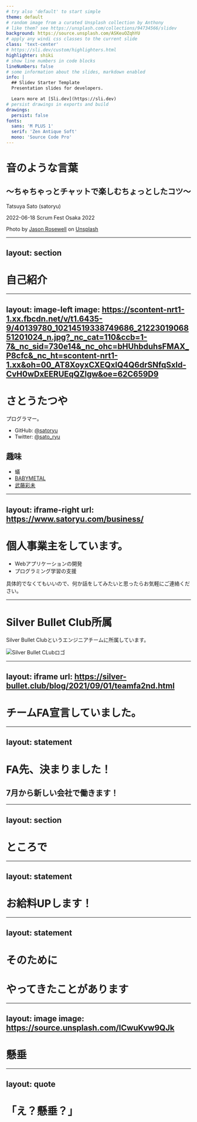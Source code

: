 ```yaml
---
# try also 'default' to start simple
theme: default
# random image from a curated Unsplash collection by Anthony
# like them? see https://unsplash.com/collections/94734566/slidev
background: https://source.unsplash.com/ASKeuOZqhYU
# apply any windi css classes to the current slide
class: 'text-center'
# https://sli.dev/custom/highlighters.html
highlighter: shiki
# show line numbers in code blocks
lineNumbers: false
# some information about the slides, markdown enabled
info: |
  ## Slidev Starter Template
  Presentation slides for developers.

  Learn more at [Sli.dev](https://sli.dev)
# persist drawings in exports and build
drawings:
  persist: false
fonts:
  sans: 'M PLUS 1'
  serif: 'Zen Antique Soft'
  mono: 'Source Code Pro'
---
```


# 音のような言葉
## 〜ちゃちゃっとチャットで楽しむちょっとしたコツ〜

Tatsuya Sato (satoryu)

2022-06-18 Scrum Fest Osaka 2022

<BottomRightCaption>

  Photo by [Jason Rosewell](https://unsplash.com/@jasonrosewell?utm_source=unsplash&utm_medium=referral&utm_content=creditCopyText)
  on [Unsplash](https://unsplash.com/collections/Mfs_1JsiaKU/sfo2022?utm_source=unsplash&utm_medium=referral&utm_content=creditCopyText)

</BottomRightCaption>

---
layout: section
---

# 自己紹介

---
layout: image-left
image: https://scontent-nrt1-1.xx.fbcdn.net/v/t1.6435-9/40139780_10214519338749686_2122301906851201024_n.jpg?_nc_cat=110&ccb=1-7&_nc_sid=730e14&_nc_ohc=bHUhbduhsFMAX_P8cfc&_nc_ht=scontent-nrt1-1.xx&oh=00_AT8XoyxCXEQxIQ4Q6drSNfqSxId-CvH0wDxEERUEqQZlgw&oe=62C659D9
---

# さとうたつや

プログラマー。

- GitHub: [@satoryu](https://github.com/satoryu)
- Twitter: [@sato_ryu](https://twitter.com/sato_ryu)

## 趣味

- 蟻
- [BABYMETAL](https://babymetal.com/)
- [武藤彩未](http://ayamimuto.com/)

---
layout: iframe-right
url: https://www.satoryu.com/business/
---

# 個人事業主をしています。

- Webアプリケーションの開発
- プログラミング学習の支援

具体的でなくてもいいので、何か話をしてみたいと思ったらお気軽にご連絡ください。

---

# Silver Bullet Club所属

Silver Bullet Clubというエンジニアチームに所属しています。

![Silver Bullet CLubロゴ](https://silver-bullet.club/assets/img/silverbulletclub_banner.png)

---
layout: iframe
url: https://silver-bullet.club/blog/2021/09/01/teamfa2nd.html
---

# チームFA宣言していました。

---
layout: statement
---
# FA先、決まりました！

## 7月から新しい会社で働きます！

---
layout: section
---

# ところで

---
layout: statement
---

# お給料UPします！

---
layout: statement
---

# そのために
# やってきたことがあります

---
layout: image
image: https://source.unsplash.com/ICwuKvw9QJk
---

# 懸垂


---
layout: quote
---

# 「え？懸垂？」
